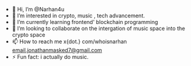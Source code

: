 - 👋 Hi, I’m @Narhan4u
- 👀 I’m interested in crypto, music , tech advancement.
- 🌱 I’m currently learning frontend' blockchain programming 
- 💞️ I’m looking to collaborate on the intergation of music space into the crypto space 
- 📫 How to reach me x{dot.} com/whoisnarhan email.jonathanmasked7@gmail.com
- ⚡ Fun fact: i actually do music. 

<!---
Narhan4u/Narhan4u is a ✨ special ✨ repository because its `README.md` (this file) appears on your GitHub profile.
You can click the Preview link to take a look at your changes.
--->
